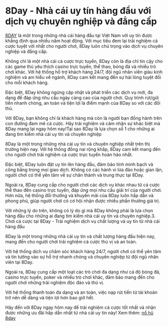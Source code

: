 # 8Day - Nhà cái uy tín hàng đầu với dịch vụ chuyên nghiệp và đẳng cấp

<a href="https://8day.movie/ "> 8DAY</a> là một trong những nhà cái hàng đầu tại Việt Nam với uy tín được khẳng định qua nhiều năm hoạt động. Với mục tiêu đem lại trải nghiệm cá cược tuyệt vời nhất cho người chơi, 8Day luôn chú trọng vào dịch vụ chuyên nghiệp và đẳng cấp.

Không chỉ là một nhà cái cá cược trực tuyến, 8Day còn là địa chỉ tin cậy cho các game thủ yêu thích casino trực tuyến, thể thao, bóng đá và nhiều trò chơi khác. Với hệ thống hỗ trợ khách hàng 24/7, đội ngũ nhân viên giàu kinh nghiệm và am hiểu về ngành, 8Day cam kết mang đến sự hài lòng tuyệt đối cho mỗi khách hàng.

Đặc biệt, 8Day không ngừng cập nhật và phát triển các dịch vụ mới, đa dạng để đáp ứng nhu cầu ngày càng cao của người chơi. Quy trình rút/gửi tiền nhanh chóng, an toàn và tiện lợi là điểm mạnh của 8Day so với các đối thủ.

Với 8Day, bạn không chỉ là khách hàng mà còn là người bạn đồng hành trên con đường đam mê cá cược. Hãy trải nghiệm và cảm nhận sự khác biệt mà 8Day mang lại ngay hôm nay!Tại sao 8Day là lựa chọn số 1 cho những ai đang tìm kiếm nhà cái uy tín và chuyên nghiệp

8Day là một trong những nhà cái uy tín và chuyên nghiệp nhất trên thị trường hiện nay. Với hệ thống đồng nai rộng khắp, 8Day cam kết mang đến cho người chơi trải nghiệm cá cược trực tuyến hoàn hảo nhất.

Đặc biệt, 8Day luôn đặt uy tín lên hàng đầu, đảm bảo tính minh bạch và công bằng trong mọi giao dịch. Không có các hành vi lừa đảo hoặc gian lận, người chơi có thể yên tâm về sự chân thành và trung thực tại 8Day.

Ngoài ra, 8Day cung cấp cho người chơi các dịch vụ khác nhau từ cá cược thể thao đến casino trực tuyến, đáp ứng mọi nhu cầu giải trí của người chơi. Hơn nữa, hệ thống đổi thưởng và khuyến mãi của 8Day luôn hấp dẫn và phong phú, giúp người chơi có cơ hội nhận được nhiều phần thưởng giá trị.

Với những lý do trên, không có lý do gì mà 8Day không phải là lựa chọn hàng đầu cho những ai đang tìm kiếm nhà cái uy tín và chuyên nghiệp.3. Chơi cá cược tại 8Day - Trải nghiệm dịch vụ chất lượng và uy tín từ nhà cái hàng đầu

8Day là một trong những nhà cái uy tín và chất lượng hàng đầu hiện nay, mang đến cho người chơi trải nghiệm cá cược thú vị và an toàn.

Với hệ thống dịch vụ chăm sóc khách hàng 24/7, người chơi có thể yên tâm và tin tưởng vào sự hỗ trợ nhanh chóng và chuyên nghiệp từ đội ngũ nhân viên tại 8Day.

Ngoài ra, 8Day cung cấp một loạt các trò chơi đa dạng như cá độ bóng đá, casino trực tuyến, poker và nhiều trò chơi khác, đảm bảo mang đến cho người chơi những trải nghiệm độc đáo và thú vị.

Với hệ thống thanh toán đa dạng và an toàn, việc nạp rút tiền từ tài khoản trở nên dễ dàng và tiện lợi hơn bao giờ hết.

Hãy đến với 8Day ngay hôm nay để trải nghiệm cá cược tốt nhất và nhận được những ưu đãi hấp dẫn nhất từ nhà cái uy tín này!
Xem thêm: <a href="https://8day.movie/no-hu/ "> nổ hũ 8day</a>


